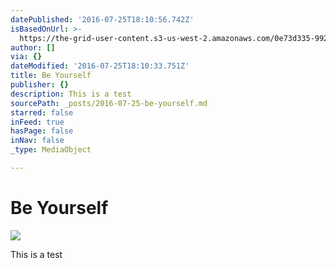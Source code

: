 ```yaml
---
datePublished: '2016-07-25T18:10:56.742Z'
isBasedOnUrl: >-
  https://the-grid-user-content.s3-us-west-2.amazonaws.com/0e73d335-9923-4e0a-81a7-3d4a393171b0.jpg
author: []
via: {}
dateModified: '2016-07-25T18:10:33.751Z'
title: Be Yourself
publisher: {}
description: This is a test
sourcePath: _posts/2016-07-25-be-yourself.md
starred: false
inFeed: true
hasPage: false
inNav: false
_type: MediaObject

---
```

# Be Yourself
![](https://the-grid-user-content.s3-us-west-2.amazonaws.com/0e73d335-9923-4e0a-81a7-3d4a393171b0.jpg)

This is a test